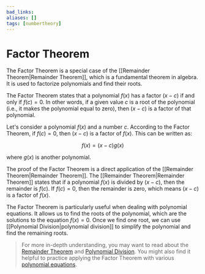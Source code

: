 ```yaml
---
bad_links: 
aliases: []
tags: [numbertheory]
---
```

# Factor Theorem

The Factor Theorem is a special case of the [[Remainder Theorem|Remainder Theorem]], which is a fundamental theorem in algebra. It is used to factorize polynomials and find their roots.

The Factor Theorem states that a polynomial $f(x)$ has a factor $(x - c)$ if and only if $f(c) = 0$. In other words, if a given value $c$ is a root of the polynomial (i.e., it makes the polynomial equal to zero), then $(x - c)$ is a factor of that polynomial.

Let's consider a polynomial $f(x)$ and a number $c$. According to the Factor Theorem, if $f(c) = 0$, then $(x - c)$ is a factor of $f(x)$. This can be written as:

$$
f(x) = (x - c)g(x)
$$

where $g(x)$ is another polynomial.

The proof of the Factor Theorem is a direct application of the [[Remainder Theorem|Remainder Theorem]]. The [[Remainder Theorem|Remainder Theorem]] states that if a polynomial $f(x)$ is divided by $(x - c)$, then the remainder is $f(c)$. If $f(c) = 0$, then the remainder is zero, which means $(x - c)$ is a factor of $f(x)$.

The Factor Theorem is particularly useful when dealing with polynomial equations. It allows us to find the roots of the polynomial, which are the solutions to the equation $f(x) = 0$. Once we find one root, we can use [[Polynomial Division|polynomial division]] to simplify the polynomial and find the remaining roots.

> For more in-depth understanding, you may want to read about the [Remainder Theorem](https://www.google.com/search?q=Remainder+Theorem) and [Polynomial Division](https://www.google.com/search?q=Polynomial+Division). You might also find it helpful to practice applying the Factor Theorem with various [polynomial equations](https://www.google.com/search?q=polynomial+equations+examples).